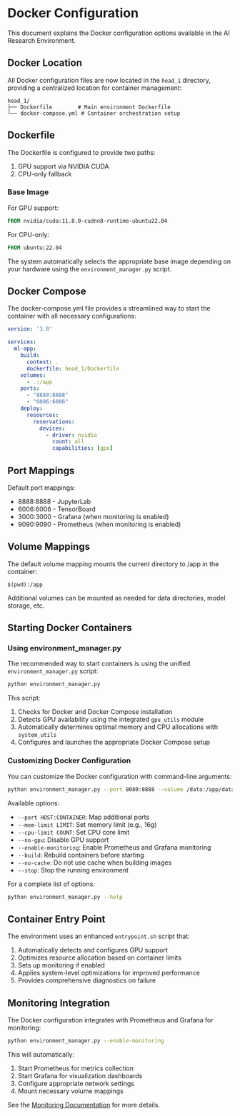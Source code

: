 # Docker Configuration

This document explains the Docker configuration options available in the AI Research Environment.

## Docker Location

All Docker configuration files are now located in the `head_1` directory, providing a centralized location for container management:

```
head_1/
├── Dockerfile        # Main environment Dockerfile
└── docker-compose.yml # Container orchestration setup
```

## Dockerfile

The Dockerfile is configured to provide two paths:
1. GPU support via NVIDIA CUDA
2. CPU-only fallback

### Base Image

For GPU support:
```dockerfile
FROM nvidia/cuda:11.8.0-cudnn8-runtime-ubuntu22.04
```

For CPU-only:
```dockerfile
FROM ubuntu:22.04
```

The system automatically selects the appropriate base image depending on your hardware using the `environment_manager.py` script.

## Docker Compose

The docker-compose.yml file provides a streamlined way to start the container with all necessary configurations:

```yaml
version: '3.8'

services:
  ml-app:
    build:
      context: .
      dockerfile: head_1/Dockerfile
    volumes:
      - .:/app
    ports:
      - "8888:8888"
      - "6006:6006"
    deploy:
      resources:
        reservations:
          devices:
            - driver: nvidia
              count: all
              capabilities: [gpu]
```

## Port Mappings

Default port mappings:
- 8888:8888 - JupyterLab
- 6006:6006 - TensorBoard
- 3000:3000 - Grafana (when monitoring is enabled)
- 9090:9090 - Prometheus (when monitoring is enabled)

## Volume Mappings

The default volume mapping mounts the current directory to /app in the container:
```
$(pwd):/app
```

Additional volumes can be mounted as needed for data directories, model storage, etc.

## Starting Docker Containers

### Using environment_manager.py

The recommended way to start containers is using the unified `environment_manager.py` script:

```bash
python environment_manager.py
```

This script:
1. Checks for Docker and Docker Compose installation
2. Detects GPU availability using the integrated `gpu_utils` module
3. Automatically determines optimal memory and CPU allocations with `system_utils`
4. Configures and launches the appropriate Docker Compose setup

### Customizing Docker Configuration

You can customize the Docker configuration with command-line arguments:

```bash
python environment_manager.py --port 8080:8888 --volume /data:/app/data
```

Available options:
- `--port HOST:CONTAINER`: Map additional ports
- `--mem-limit LIMIT`: Set memory limit (e.g., 16g)
- `--cpu-limit COUNT`: Set CPU core limit
- `--no-gpu`: Disable GPU support
- `--enable-monitoring`: Enable Prometheus and Grafana monitoring
- `--build`: Rebuild containers before starting
- `--no-cache`: Do not use cache when building images
- `--stop`: Stop the running environment

For a complete list of options:
```bash
python environment_manager.py --help
```

## Container Entry Point

The environment uses an enhanced `entrypoint.sh` script that:

1. Automatically detects and configures GPU support
2. Optimizes resource allocation based on container limits
3. Sets up monitoring if enabled
4. Applies system-level optimizations for improved performance
5. Provides comprehensive diagnostics on failure

## Monitoring Integration

The Docker configuration integrates with Prometheus and Grafana for monitoring:

```bash
python environment_manager.py --enable-monitoring
```

This will automatically:
1. Start Prometheus for metrics collection
2. Start Grafana for visualization dashboards
3. Configure appropriate network settings
4. Mount necessary volume mappings

See the [Monitoring Documentation](../monitoring/overview.md) for more details.
